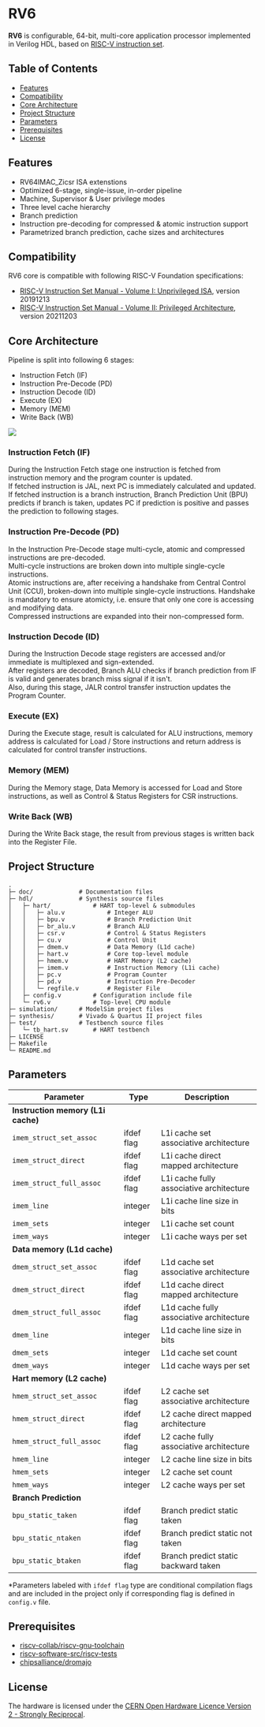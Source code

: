 # RV6
**RV6** is configurable, 64-bit, multi-core application processor implemented in Verilog HDL, based on [RISC-V instruction set](https://riscv.org).

## Table of Contents
- [Features](https://github.com/kiclu/rv6#features)
- [Compatibility](https://github.com/kiclu/rv6#compatibility)
- [Core Architecture](https://github.com/kiclu/rv6#core-architecture)
- [Project Structure](https://github.com/kiclu/rv6#project-structure)
- [Parameters](https://github.com/kiclu/rv6#parameters)
- [Prerequisites](https://github.com/kiclu/rv6#prerequisites)
- [License](https://github.com/kiclu/rv6#license)

## Features
- RV64IMAC_Zicsr ISA extenstions
- Optimized 6-stage, single-issue, in-order pipeline
- Machine, Supervisor & User privilege modes
- Three level cache hierarchy
- Branch prediction
- Instruction pre-decoding for compressed & atomic instruction support
- Parametrized branch prediction, cache sizes and architectures

## Compatibility
RV6 core is compatible with following RISC-V Foundation specifications:
- [RISC-V Instruction Set Manual - Volume I: Unprivileged ISA](https://github.com/kiclu/rv6/blob/master/doc/riscv-unprivileged-isa.pdf), version 20191213
- [RISC-V Instruction Set Manual - Volume II: Privileged Architecture](https://github.com/kiclu/rv6/blob/master/doc/riscv-privileged-isa.pdf), version 20211203

## Core Architecture
Pipeline is split into following 6 stages:
- Instruction Fetch (IF)
- Instruction Pre-Decode (PD)
- Instruction Decode (ID)
- Execute (EX)
- Memory (MEM)
- Write Back (WB)

<img src="./doc/hart-schematic.png">

### Instruction Fetch (IF)
During the Instruction Fetch stage one instruction is fetched from instruction memory and the program counter is updated.<br>
If fetched instruction is JAL, next PC is immediately calculated and updated.<br>
If fetched instruction is a branch instruction, Branch Prediction Unit (BPU) predicts if branch is taken, updates PC if prediction is positive and passes the prediction to following stages.

### Instruction Pre-Decode (PD)
In the Instruction Pre-Decode stage multi-cycle, atomic and compressed instructions are pre-decoded.<br>
Multi-cycle instructions are broken down into multiple single-cycle instructions.<br>
Atomic instructions are, after receiving a handshake from Central Control Unit (CCU), broken-down into multiple single-cycle instructions.
Handshake is mandatory to ensure atomicty, i.e. ensure that only one core is accessing and modifying data.<br>
Compressed instructions are expanded into their non-compressed form.

### Instruction Decode (ID)
During the Instruction Decode stage registers are accessed and/or immediate is multiplexed and sign-extended.<br>
After registers are decoded, Branch ALU checks if branch prediction from IF is valid and generates branch miss signal if it isn't.<br>
Also, during this stage, JALR control transfer instruction updates the Program Counter.

### Execute (EX)
During the Execute stage, result is calculated for ALU instructions, memory address is calculated for Load / Store instructions and
return address is calculated for control transfer instructions.

### Memory (MEM)
During the Memory stage, Data Memory is accessed for Load and Store instructions, as well as Control & Status Registers for CSR instructions.

### Write Back (WB)
During the Write Back stage, the result from previous stages is written back into the Register File.

## Project Structure
```
.
├─ doc/             # Documentation files
├─ hdl/             # Synthesis source files
│   ├─ hart/            # HART top-level & submodules
│   │   ├─ alu.v            # Integer ALU
│   │   ├─ bpu.v            # Branch Prediction Unit
│   │   ├─ br_alu.v         # Branch ALU
│   │   ├─ csr.v            # Control & Status Registers
│   │   ├─ cu.v             # Control Unit
│   │   ├─ dmem.v           # Data Memory (L1d cache)
│   │   ├─ hart.v           # Core top-level module
│   │   ├─ hmem.v           # HART Memory (L2 cache)
│   │   ├─ imem.v           # Instruction Memory (L1i cache)
│   │   ├─ pc.v             # Program Counter
│   │   ├─ pd.v             # Instruction Pre-Decoder
│   │   └─ regfile.v        # Register File
│   ├─ config.v         # Configuration include file
│   └─ rv6.v            # Top-level CPU module
├─ simulation/      # ModelSim project files
├─ synthesis/       # Vivado & Quartus II project files
├─ test/            # Testbench source files
│   └─ tb_hart.sv       # HART testbench
├─ LICENSE
├─ Makefile
└─ README.md
```

## Parameters
| Parameter                                                             	  | Type    	    | Description                                      	|
|---------------------------------------------------------------------------|---------------|---------------------------------------------------|
|  **Instruction memory (L1i cache)**                                       |               |                                                   |
| `imem_struct_set_assoc`  	                                                | ifdef flag    | L1i cache set associative architecture          	|
| `imem_struct_direct`                                                      | ifdef flag    | L1i cache direct mapped architecture              |
| `imem_struct_full_assoc`                                                  | ifdef flag    | L1i cache fully associative architecture          |
| `imem_line`                                                           	  | integer 	    | L1i cache line size in bits 	                    |
| `imem_sets`                                                           	  | integer 	    | L1i cache set count         	                    |
| `imem_ways`                                                           	  | integer 	    | L1i cache ways per set      	                    |
| **Data memory (L1d cache)**                                               |               |                                                   |
| `dmem_struct_set_assoc`  	                                                | ifdef flag    | L1d cache set associative architecture          	|
| `dmem_struct_direct`                                                      | ifdef flag    | L1d cache direct mapped architecture              |
| `dmem_struct_full_assoc`                                                  | ifdef flag    | L1d cache fully associative architecture          |
| `dmem_line`                                                           	  | integer 	    | L1d cache line size in bits 	                    |
| `dmem_sets`                                                           	  | integer 	    | L1d cache set count         	                    |
| `dmem_ways`                                                           	  | integer 	    | L1d cache ways per set      	                    |
| **Hart memory (L2 cache)**                                                |               |                                                   |
| `hmem_struct_set_assoc`  	                                                | ifdef flag    | L2 cache set associative architecture          	  |
| `hmem_struct_direct`                                                      | ifdef flag    | L2 cache direct mapped architecture               |
| `hmem_struct_full_assoc`                                                  | ifdef flag    | L2 cache fully associative architecture           |
| `hmem_line`                                                           	  | integer 	    | L2 cache line size in bits 	                      |
| `hmem_sets`                                                           	  | integer 	    | L2 cache set count         	                      |
| `hmem_ways`                                                           	  | integer 	    | L2 cache ways per set      	                      |
| **Branch Prediction**                                                     |               |                                                   |
| `bpu_static_taken`                                                        | ifdef flag    | Branch predict static taken                       |
| `bpu_static_ntaken`                                                       | ifdef flag    | Branch predict static not taken                   |
| `bpu_static_btaken`                                                       | ifdef flag    | Branch predict static backward taken              |

*Parameters labeled with `ifdef flag` type are conditional compilation flags and are included in the project only if corresponding flag is defined in `config.v` file.

## Prerequisites
- [riscv-collab/riscv-gnu-toolchain](https://github.com/riscv-collab/riscv-gnu-toolchain)
- [riscv-software-src/riscv-tests](https://github.com/riscv-software-src/riscv-tests)
- [chipsalliance/dromajo](https://github.com/chipsalliance/dromajo)

## License
The hardware is licensed under the [CERN Open Hardware Licence Version 2 - Strongly Reciprocal](https://ohwr.org/cern_ohl_s_v2.txt).

